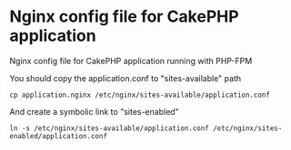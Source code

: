 # Nginx config file for CakePHP application 
Nginx config file for CakePHP application running with PHP-FPM

You should copy the application.conf to "sites-available" path

``
 cp application.nginx /etc/nginx/sites-available/application.conf
``

And create a symbolic link to "sites-enabled"

``
 ln -s /etc/nginx/sites-available/application.conf /etc/nginx/sites-enabled/application.conf
``
